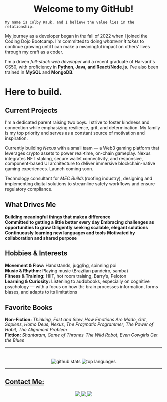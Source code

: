 <h1 align="center"> 
Welcome to my GitHub!
</h1>

    My name is Colby Kauk, and I believe the value lies in the relationship.


My journey as a developer began in the fall of 2022 when I joined the Coding Dojo Bootcamp. I’m committed to doing *whatever it takes* to continue growing until I can make a meaningful impact on others' lives through my craft as a coder.

I'm a driven *full-stack web developer* and a recent graduate of Harvard's CS50, with proficiency in **Python, Java, and React/Node.js.** I’ve also been trained in **MySQL** and **MongoDB**.

# Here to build.

## Current Projects

I'm a dedicated parent raising two boys. I strive to foster kindness and connection while emphasizing resilience, grit, and determination. My family is my top priority and serves as a constant source of motivation and inspiration.

Currently building *Nexus* with a small team — a Web3 gaming platform that leverages crypto assets to power real-time, on-chain gameplay. Nexus integrates NFT staking, secure wallet connectivity, and responsive, component-based UI architecture to deliver immersive blockchain-native gaming experiences. Launch coming soon.

Technology consultant for *MEC Builds* (roofing industry), designing and implementing digital solutions to streamline safety workflows and ensure regulatory compliance.

## What Drives Me

**Building meaningful things that make a difference**  
**Committed to getting a little better every day** 
**Embracing challenges as opportunities to grow** 
**Diligently seeking scalable, elegant solutions**
**Continuously learning new languages and tools** 
**Motivated by collaboration and shared purpose**

## Hobbies & Interests

**Movement & Flow:** Handstands, juggling, spinning poi  
**Music & Rhythm:** Playing music (Brazilian pandeiro, samba)  
**Fitness & Training:** HIIT, hot room training, Barry’s, Peloton  
**Learning & Curiosity:** Listening to audiobooks, especially on cognitive psychology — with a focus on how the brain processes information, forms biases, and adapts to its limitations

## Favorite Books

**Non-Fiction:** *Thinking, Fast and Slow*, *How Emotions Are Made*, *Grit*, *Sapiens*, *Homo Deus*, *Nexus*, *The Pragmatic Programmer*, *The Power of Habit*, *The Alignment Problem*  
**Fiction:** *Shantaram*, *Game of Thrones*, *The Wild Robot*, *Even Cowgirls Get the Blues*

<hr>

<p align="center" style="padding-top: 20px">
    <img align="center" src="https://github-readme-stats.vercel.app/api?username=s3mi0tics&show_icons=true&theme=merko&line_height=27" alt="github stats" />
    <img align="center" src="https://github-readme-stats.vercel.app/api/top-langs/?username=s3mi0tics&theme=merko&hide=html,css,shell"  alt="top languages" />
</p>

<hr /> 

<h2 style="text-decoration: underline">Contact Me:</h2>
<p align="center">
    <a href="mailto:colby.kauk@gmail.com?subject=Hello from your GitHub page!" target="_blank" rel="noopener noreferrer">
        <img src="https://img.shields.io/badge/-GMAIL-FFFFFF?style=for-the-badge&logo=gmail&logoColor=E45139"/>
    </a>
    <a href="https://www.linkedin.com/in/colby-kauk/" target="_blank" rel="noopener noreferrer">
        <img src="https://img.shields.io/badge/-LinkedIn-333333?style=for-the-badge&logo=linkedin&logoColor=0A66C2"/>
    </a>
    <a href="https://discordapp.com/users/796608485437210694" target="_blank" rel="noopener noreferrer">
        <img src="https://img.shields.io/badge/-DISCORD-444444?style=for-the-badge&logo=discord&logoColor=7289DA"/>
    </a>
</p>
